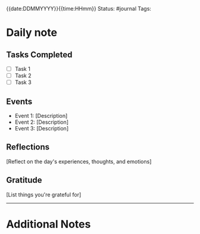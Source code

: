 {{date:DDMMYYYY}}{{time:HHmm}}
Status: #journal
Tags:
# Daily note

## Tasks Completed

- [ ] Task 1
- [ ] Task 2
- [ ] Task 3

## Events

- Event 1: [Description]
- Event 2: [Description]
- Event 3: [Description]

## Reflections

[Reflect on the day's experiences, thoughts, and emotions]

## Gratitude

[List things you're grateful for]

---
# Additional Notes
